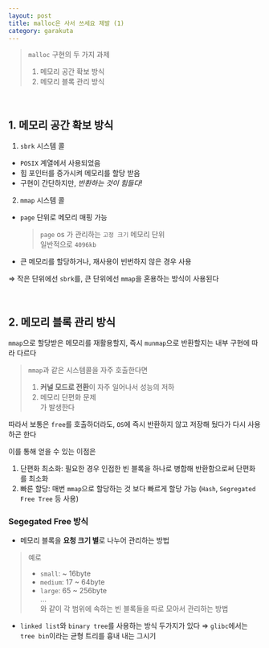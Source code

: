 ```yaml
---
layout: post
title: malloc은 사서 쓰세요 제발 (1)
category: garakuta
---
```


> `malloc` 구현의 두 가지 과제
> 1. 메모리 공간 확보 방식
> 2. 메모리 블록 관리 방식

<br/>

## 1. 메모리 공간 확보 방식
   
1) `sbrk` 시스템 콜
- `POSIX` 계열에서 사용되었음
- 힙 포인터를 증가시켜 메모리를 할당 받음
- 구현이 간단하지만, *반환하는 것이 힘들다!*
   
2) `mmap` 시스템 콜
- `page` 단위로 메모리 매핑 가능
	> `page` os 가 관리하는 `고정 크기` 메모리 단위   
	> 일반적으로 `4096kb`
- 큰 메모리를 할당하거나, 재사용이 빈번하지 않은 경우 사용
   
⇒ 작은 단위에선 `sbrk`를, 큰 단위에선 `mmap`을 혼용하는 방식이 사용된다

<br/>

## 2. 메모리 블록 관리 방식
   
`mmap`으로 할당받은 메모리를 재활용할지, 즉시 `munmap`으로 반환할지는 내부 구현에 따라 다르다
   
> `mmap`과 같은 시스템콜을 자주 호출한다면   
> 1. **커널 모드로 전환**이 자주 일어나서 성능의 저하
> 2. 메모리 단편화 문제   
> 가 발생한다
   
따라서 보통은 `free`를 호출하더라도, `OS`에 즉시 반환하지 않고 저장해 뒀다가 다시 사용하곤 한다   
   
이를 통해 얻을 수 있는 이점은 
1. 단편화 최소화: 필요한 경우 인접한 빈 블록을 하나로 병합해 반환함으로써 단편화를 최소화
2. 빠른 할당: 매번 `mmap`으로 할당하는 것 보다 빠르게 할당 가능 (`Hash`, `Segregated Free Tree` 등 사용)
   
### Segegated Free 방식
- 메모리 블록을 **요청 크기 별**로 나누어 관리하는 방법
> 예로
> - `small`: ~ 16byte
> - `medium`: 17 ~ 64byte
> - `large`: 65 ~ 256byte   
> ...   
> 와 같이 각 범위에 속하는 빈 블록들을 따로 모아서 관리하는 방법
- `linked list`와 `binary tree`를 사용하는 방식 두가지가 있다
⇒ `glibc`에서는 `tree bin`이라는 균형 트리를 흉내 내는 그시기

